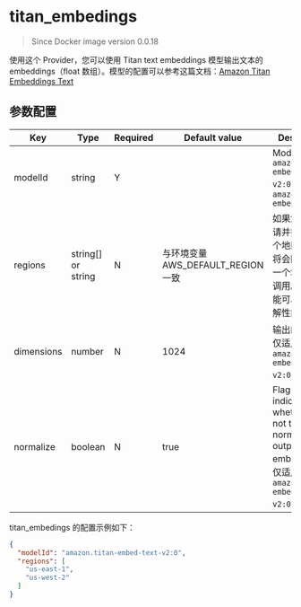 # titan_embedings

> Since Docker image version 0.0.18

使用这个 Provider，您可以使用 Titan text embeddings 模型输出文本的 embeddings（float 数组）。模型的配置可以参考这篇文档：[Amazon Titan Embeddings Text](https://docs.aws.amazon.com/bedrock/latest/userguide/model-parameters-titan-embed-text.html)

## 参数配置

| Key     | Type      | Required     | Default value | Description |
| ------------- | -------| ------------- | ------------- | ------------- |
| modelId  | string   | Y    |  |   Model id,  `amazon.titan-embed-text-v2:0`  或者 `amazon.titan-embed-text-v1`  |
| regions  | string[] or string   | N     | 与环境变量AWS_DEFAULT_REGION一致 |   如果您已经申请并指定了多个地区，那么将会随机选择一个地区进行调用。这个功能可以有效缓解性能瓶颈。  |
| dimensions  |  number   | N     | 1024 | 输出的维度，仅适用于 `amazon.titan-embed-text-v2:0` 模型。  |
| normalize  |  boolean   | N     | true | Flag indicating whether or not to normalize the output embeddings，仅适用于 `amazon.titan-embed-text-v2:0` 模型  |

titan_embedings 的配置示例如下：

```json
{
  "modelId": "amazon.titan-embed-text-v2:0",
  "regions": [
    "us-east-1",
    "us-west-2"
  ]
}
```
